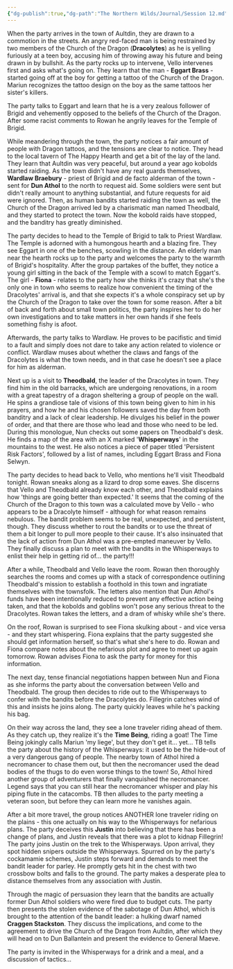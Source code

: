 ```yaml
---
{"dg-publish":true,"dg-path":"The Northern Wilds/Journal/Session 12.md","permalink":"/the-northern-wilds/journal/session-12/","tags":["TTRPG/Campaigns/Northern-Wilds","Journal"]}
---
```


When the party arrives in the town of Aultdin, they are drawn to a commotion in the streets. An angry red-faced man is being restrained by two members of the Church of the Dragon (**Dracolytes**) as he is yelling furiously at a teen boy, accusing him of throwing away his future and being drawn in by bullshit. As the party rocks up to intervene, Vello intervenes first and asks what's going on. They learn that the man - **Eggart Brass** - started going off at the boy for getting a tattoo of the Church of the Dragon. Mariun recognizes the tattoo design on the boy as the same tattoos her sister's killers. 

The party talks to Eggart and learn that he is a very zealous follower of Brigid and vehemently opposed to the beliefs of the Church of the Dragon. After some racist comments to Rowan he angrily leaves for the Temple of Brigid.

While meandering through the town, the party notices a fair amount of people with Dragon tattoos, and the tensions are clear to notice. They head to the local tavern of The Happy Hearth and get a bit of the lay of the land. They learn that Aultdin was very peaceful, but around a year ago kobolds started raiding. As the town didn't have any real guards themselves, **Wardlaw Braebury** - priest of Brigid and de facto alderman of the town - sent for **Dun Athol** to the north to request aid. Some soldiers were sent but didn't really amount to anything substantial, and future requests for aid were ignored. Then, as human bandits started raiding the town as well, the Church of the Dragon arrived led by a charismatic man named Theodbald, and they started to protect the town. Now the kobold raids have stopped, and the banditry has greatly diminished. 

The party decides to head to the Temple of Brigid to talk to Priest Wardlaw. The Temple is adorned with a humongous hearth and a blazing fire. They see Eggart in one of the benches, scowling in the distance. An elderly man near the hearth rocks up to the party and welcomes the party to the warmth of Brigid's hospitality. After the group partakes of the buffet, they notice a young girl sitting in the back of the Temple with a scowl to match Eggart's. The girl - **Fiona** - relates to the party how she thinks it's crazy that she's the only one in town who seems to realize how convenient the timing of the Dracolytes' arrival is, and that she expects it's a whole conspiracy set up by the Church of the Dragon to take over the town for some reason. After a bit of back and forth about small town politics, the party inspires her to do her own investigations and to take matters in her own hands if she feels something fishy is afoot.

Afterwards, the party talks to Wardlaw. He proves to be pacifistic and timid to a fault and simply does not dare to take any action related to violence or conflict. Wardlaw muses about whether the claws and fangs of the Dracolytes is what the town needs, and in that case he doesn't see a place for him as alderman.

Next up is a visit to **Theodbald**, the leader of the Dracolytes in town. They find him in the old barracks, which are undergoing renovations, in a room with a great tapestry of a dragon sheltering a group of people on the wall. He spins a grandiose tale of visions of this town being given to him in his prayers, and how he and his chosen followers saved the day from both banditry and a lack of clear leadership. He divulges his belief in the power of order, and that there are those who lead and those who need to be led. During this monologue, Nun checks out some papers on Theodbald's desk. He finds a map of the area with an X marked '**Whisperways**' in the mountains to the west. He also notices a piece of paper titled 'Persistent Risk Factors', followed by a list of names, including Eggart Brass and Fiona Selwyn. 

The party decides to head back to Vello, who mentions he'll visit Theodbald tonight. Rowan sneaks along as a lizard to drop some eaves. She discerns that Vello and Theodbald already know each other, and Theodbald explains how 'things are going better than expected.' It seems that the coming of the Church of the Dragon to this town was a calculated move by Vello - who appears to be a Dracolyte himself - although for what reason remains nebulous. The bandit problem seems to be real, unexpected, and persistent, though. They discuss whether to rout the bandits or to use the threat of them a bit longer to pull more people to their cause. It's also insinuated that the lack of action from Dun Athol was a pre-empted maneuver by Vello. They finally discuss a plan to meet with the bandits in the Whisperways to enlist their help in getting rid of... the party!!!

After a while, Theodbald and Vello leave the room. Rowan then thoroughly searches the rooms and comes up with a stack of correspondence outlining Theodbald's mission to establish a foothold in this town and ingratiate themselves with the townsfolk. The letters also mention that Dun Athol's funds have been intentionally reduced to prevent any effective action being taken, and that the kobolds and goblins won't pose any serious threat to the Dracolytes. Rowan takes the letters, and a dram of whisky while she's there.

On the roof, Rowan is surprised to see Fiona skulking about - and vice versa - and they start whispering. Fiona explains that the party suggested she should get information herself, so that's what she's here to do. Rowan and Fiona compare notes about the nefarious plot and agree to meet up again tomorrow. Rowan advises Fiona to ask the party for money for this information.

The next day, tense financial negotiations happen between Nun and Fiona as she informs the party about the conversation between Vello and Theodbald. The group then decides to ride out to the Whisperways to confer with the bandits before the Dracolytes do. Fillegrin catches wind of this and insists he joins along. The party quickly leaves while he's packing his bag. 

On their way across the land, they see a lone traveler riding ahead of them. As they catch up, they realize it's the **Time Being**, riding a goat! The Time Being jokingly calls Mariun 'my liege', but they don't get it... yet...
TB tells the party about the history of the Whisperways: it used to be the hide-out of a very dangerous gang of people. The nearby town of Athol hired a necromancer to chase them out, but then the necromancer used the dead bodies of the thugs to do even worse things to the town! So, Athol hired another group of adventurers that finally vanquished the necromancer. Legend says that you can still hear the necromancer whisper and play his piping flute in the catacombs. TB then alludes to the party meeting a veteran soon, but before they can learn more he vanishes again.

After a bit more travel, the group notices ANOTHER lone traveler riding on the plains - this one actually on his way to the Whisperways for nefarious plans. The party deceives this **Justin** into believing that there has been a change of plans, and Justin reveals that there was a plot to kidnap Fillegrin! The party joins Justin on the trek to the Whisperways. Upon arrival, they spot hidden snipers outside the Whisperways. Spurred on by the party's cockamamie schemes, Justin steps forward and demands to meet the bandit leader for parley. He promptly gets hit in the chest with two crossbow bolts and falls to the ground. The party makes a desperate plea to distance themselves from any association with Justin. 

Through the magic of persuasion they learn that the bandits are actually former Dun Athol soldiers who were fired due to budget cuts. The party then presents the stolen evidence of the sabotage of Dun Athol, which is brought to the attention of the bandit leader: a hulking dwarf named **Craggen Stackston**. They discuss the implications, and come to the agreement to drive the Church of the Dragon from Aultdin, after which they will head on to Dun Ballantein and present the evidence to General Maeve.

The party is invited in the Whisperways for a drink and a meal, and a discussion of tactics...

